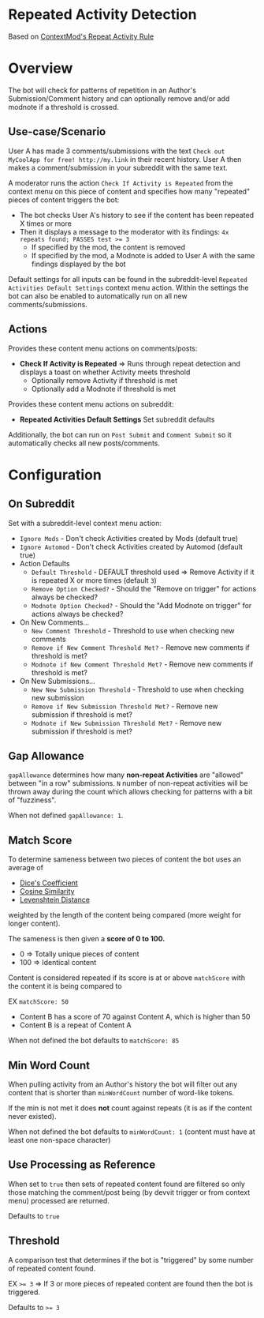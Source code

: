 
# Repeated Activity Detection

Based on [ContextMod's Repeat Activity Rule](https://github.com/FoxxMD/context-mod/tree/master/docs/subreddit-configuration/in-depth/repeatActivity)

# Overview

The bot will check for patterns of repetition in an Author's Submission/Comment history and can optionally remove and/or add modnote if a threshold is crossed.


## Use-case/Scenario

User A has made 3 comments/submissions with the text `Check out MyCoolApp for free! http://my.link` in their recent history. User A then makes a comment/submission in your subreddit with the same text.

A moderator runs the action `Check If Activity is Repeated` from the context menu on this piece of content and specifies how many "repeated" pieces of content triggers the bot:
  * The bot checks User A's history to see if the content has been repeated X times or more
  * Then it displays a message to the moderator with its findings: `4x repeats found; PASSES test >= 3`
    * If specified by the mod, the content is removed
    * If specified by the mod, a Modnote is added to User A with the same findings displayed by the bot

Default settings for all inputs can be found in the subreddit-level `Repeated Activities Default Settings` context menu action. Within the settings the bot can also be enabled to automatically run on all new comments/submissions.

## Actions

Provides these content menu actions on comments/posts:

* **Check If Activity is Repeated** => Runs through repeat detection and displays a toast on whether Activity meets threshold
  * Optionally remove Activity if threshold is met
  * Optionally add a Modnote if threshold is met

Provides these content menu actions on subreddit:

* **Repeated Activities Default Settings** Set subreddit defaults

Additionally, the bot can run on `Post Submit` and `Comment Submit` so it automatically checks all new posts/comments.

# Configuration

## On Subreddit

Set with a subreddit-level context menu action:

* `Ignore Mods` - Don't check Activities created by Mods (default true)
* `Ignore Automod` - Don't check Activities created by Automod (default true)
* Action Defaults
  * `Default Threshold` - DEFAULT threshold used => Remove Activity if it is repeated X or more times (default `3`)
  * `Remove Option Checked?` - Should the "Remove on trigger" for actions always be checked?
  * `Modnote Option Checked?` - Should the "Add Modnote on trigger" for actions always be checked?
* On New Comments...
  * `New Comment Threshold` - Threshold to use when checking new comments
  * `Remove if New Comment Threshold Met?` - Remove new comments if threshold is met?
  * `Modnote if New Comment Threshold Met?` - Remove new comments if threshold is met?
* On New Submissions...
  * `New New Submission Threshold` - Threshold to use when checking new submission
  * `Remove if New Submission Threshold Met?` - Remove new submission if threshold is met?
  * `Modnote if New Submission Threshold Met?` - Remove new submission if threshold is met?

## Gap Allowance

`gapAllowance` determines how many **non-repeat Activities** are "allowed" between "in a row" submissions. `N` number of non-repeat activities will be thrown away during the count which allows checking for patterns with a bit of "fuzziness".

When not defined `gapAllowance: 1`.

## Match Score

To determine sameness between two pieces of content the bot uses an average of

* [Dice's Coefficient](https://en.wikipedia.org/wiki/S%C3%B8rensen%E2%80%93Dice_coefficient)
* [Cosine Similarity](https://en.wikipedia.org/wiki/Cosine_similarity)
* [Levenshtein Distance](https://en.wikipedia.org/wiki/Levenshtein_distance)

weighted by the length of the content being compared (more weight for longer content).

The sameness is then given a **score of 0 to 100.**

* 0 => Totally unique pieces of content
* 100 => Identical content

Content is considered repeated if its score is at or above `matchScore` with the content it is being compared to

EX `matchScore: 50`
* Content B has a score of 70 against Content A, which is higher than 50
* Content B is a repeat of Content A

When not defined the bot defaults to `matchScore: 85`

## Min Word Count

When pulling activity from an Author's history the bot will filter out any content that is shorter than `minWordCount` number of word-like tokens.

If the min is not met it does **not** count against repeats (it is as if the content never existed).

When not defined the bot defaults to `minWordCount: 1` (content must have at least one non-space character)

## Use Processing as Reference

When set to `true` then sets of repeated content found are filtered so only those matching the comment/post being (by devvit trigger or from context menu) processed are returned.

Defaults to `true`

## Threshold

A comparison test that determines if the bot is "triggered" by some number of repeated content found.

EX `>= 3` => If 3 or more pieces of repeated content are found then the bot is triggered.

Defaults to `>= 3`
